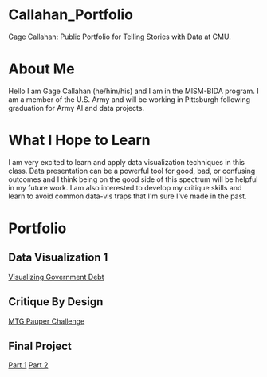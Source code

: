 # Callahan_Portfolio
Gage Callahan: Public Portfolio for Telling Stories with Data at CMU.

# About Me
Hello I am Gage Callahan (he/him/his) and I am in the MISM-BIDA program. I am a member of the U.S. Army and will be working in Pittsburgh following graduation for Army AI and data projects.

# What I Hope to Learn
I am very excited to learn and apply data visualization techniques in this class. Data presentation can be a powerful tool for good, bad, or confusing outcomes and I think being on the good side of this spectrum will be helpful in my future work. I am also interested to develop my critique skills and learn to avoid common data-vis traps that I'm sure I've made in the past.

# Portfolio

## Data Visualization 1
[Visualizing Government Debt](/Visualizing_Debt.md)
## Critique By Design
[MTG Pauper Challenge](/MTG.md)

## Final Project
[Part 1](Part_1.md)
[Part 2](Part2.md)
